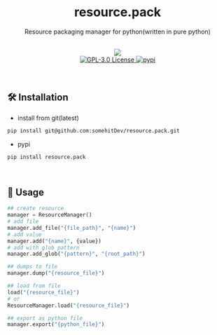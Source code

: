 <h1 align="center">
    resource.pack
</h1>
<p align="center">
    Resource packaging manager for python(written in pure python)
</p>
<br/>

<div align="center">
    <img src="https://img.shields.io/badge/python-3.7%20%7C%203.8%20%7C%203.9%20%7C%203.10%20%7C%203.11-blue" />
    <br>
    <a href="https://github.com/somehitDev/resource.pack/blob/main/LICENSE">
        <img src="https://img.shields.io/github/license/somehitDev/resource.pack.svg" alt="GPL-3.0 License" />
    </a>
    <a href="https://pypi.org/project/resource.pack/">
        <img src="https://img.shields.io/pypi/v/resource.pack.svg" alt="pypi" />
    </a>
</div><br><br>

## 🛠️ Installation
- install from git(latest)
```bash
pip install git@github.com:somehitDev/resource.pack.git
```
- pypi
```bash
pip install resource.pack
```

<br>

## 📄 Usage
```python
## create resource
manager = ResourceManager()
# add file
manager.add_file("{file_path}", "{name}")
# add value
manager.add("{name}", {value})
# add with glob pattern
manager.add_glob("{pattern}", "{root_path}")

## dumps to file
manager.dump("{resource_file}")

## load from file
load("{resource_file}")
# or
ResourceManager.load("{resource_file}")

## export as python file
manager.export("{python_file}")
```

